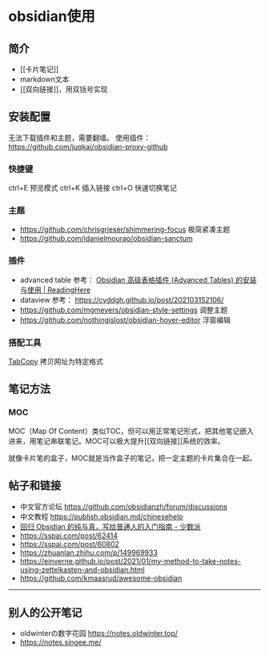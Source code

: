 # obsidian使用

## 简介

- [[卡片笔记]]
- markdown文本
- [[双向链接]]，用双括号实现

## 安装配置

无法下载插件和主题，需要翻墙。 使用插件：https://github.com/juqkai/obsidian-proxy-github



### 快捷键

ctrl+E 预览模式
ctrl+K 插入链接
ctrl+O 快速切换笔记


### 主题

- https://github.com/chrisgrieser/shimmering-focus 极简紧凑主题
- https://github.com/jdanielmourao/obsidian-sanctum


### 插件

- advanced table 参考： [Obsidian 高级表格插件 (Advanced Tables) 的安装与使用 | ReadingHere](https://www.readinghere.com/blog/obsidian-advanced-tables-plugin/)
- dataview 参考： https://cyddgh.github.io/post/202103152106/
- https://github.com/mgmeyers/obsidian-style-settings 调整主题
- https://github.com/nothingislost/obsidian-hover-editor 浮窗编辑

### 搭配工具

[TabCopy](https://chrome.google.com/webstore/detail/tabcopy/micdllihgoppmejpecmkilggmaagfdmb) 拷贝网址为特定格式


## 笔记方法

### MOC

MOC（Map Of Content）类似TOC，但可以用正常笔记形式，把其他笔记嵌入进来，用笔记串联笔记。MOC可以极大提升[[双向链接]]系统的效率。

就像卡片笔的盒子，MOC就是当作盒子的笔记，把一定主题的卡片集合在一起。



## 帖子和链接

- 中文官方论坛 https://github.com/obsidianzh/forum/discussions
- 中文教程 https://publish.obsidian.md/chinesehelp
- [回归 Obsidian 的纯与真，写给普通人的入门指南 - 少数派](https://sspai.com/post/72697)
- https://sspai.com/post/62414
- https://sspai.com/post/60802
- https://zhuanlan.zhihu.com/p/149969933
- https://einverne.github.io/post/2021/01/my-method-to-take-notes-using-zettelkasten-and-obsidian.html
- https://github.com/kmaasrud/awesome-obsidian

---

## 别人的公开笔记

- oldwinterの数字花园  https://notes.oldwinter.top/ 
- https://notes.singee.me/